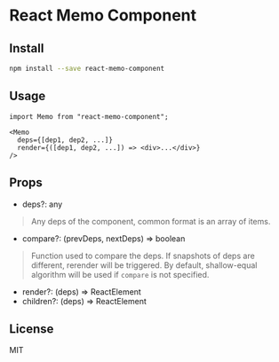 # React Memo Component

## Install

```bash
npm install --save react-memo-component
```

## Usage

```tsx
import Memo from "react-memo-component";

<Memo
  deps={[dep1, dep2, ...]}
  render={([dep1, dep2, ...]) => <div>...</div>}
/>
```

## Props

- deps?: any
> Any deps of the component, common format is an array of items.
- compare?: (prevDeps, nextDeps) => boolean
> Function used to compare the deps. If snapshots of deps are different, rerender will be triggered.
> By default, shallow-equal algorithm will be used if `compare` is not specified.
- render?: (deps) => ReactElement
- children?: (deps) => ReactElement

## License

MIT

